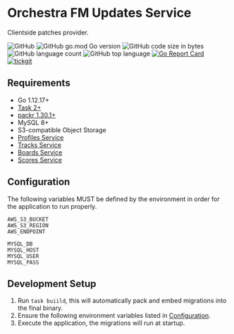 # Orchestra FM Updates Service

Clientside patches provider.

![GitHub](https://img.shields.io/github/license/orchestrafm/updates?style=flat-square) ![GitHub go.mod Go version](https://img.shields.io/github/go-mod/go-version/orchestrafm/updates?style=flat-square) ![GitHub code size in bytes](https://img.shields.io/github/languages/code-size/orchestrafm/updates?style=flat-square) ![GitHub language count](https://img.shields.io/github/languages/count/orchestrafm/updates?style=flat-square) ![GitHub top language](https://img.shields.io/github/languages/top/orchestrafm/updates?style=flat-square) [![Go Report Card](https://goreportcard.com/badge/github.com/orchestrafm/updates?style=flat-square)](https://goreportcard.com/report/github.com/orchestrafm/updates) [![tickgit](https://badgen.net/https/api.tickgit.com/badgen/github.com/orchestrafm/updates?style=flat-square)](https://badgen.net/https/api.tickgit.com/badgen/github.com/orchestrafm/updates)

## Requirements
- Go 1.12.17+
- [Task 2+](https://taskfile.dev/) 
- [packr 1.30.1+](https://github.com/gobuffalo/packr/)
- MySQL 8+
- S3-compatible Object Storage
- [Profiles Service](https://github.com/orchestrafm/profiles)
- [Tracks Service](https://github.com/orchestrafm/tracks)
- [Boards Service](https://github.com/orchestrafm/boards)
- [Scores Service](https://github.com/orchestrafm/scores)

## Configuration
The following variables MUST be defined by the environment in order for the application to run properly.
```
AWS_S3_BUCKET
AWS_S3_REGION
AWS_ENDPOINT

MYSQL_DB
MYSQL_HOST
MYSQL_USER
MYSQL_PASS
```

## Development Setup
1. Run `task buiild`, this will automatically pack and embed migrations into the final binary.
2. Ensure the following environment variables listed in [Configuration](#configuration).
3. Execute the application, the migrations will run at startup.